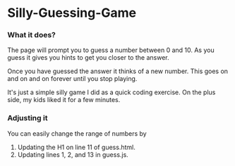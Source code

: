# Silly-Guessing-Game

### What it does?
The page will prompt you to guess a number between 0 and 10. As you guess it gives you hints to get you closer to the answer.

Once you have guessed the answer it thinks of a new number. This goes on and on and on forever until you stop playing.

It's just a simple silly game I did as a quick coding exercise. On the plus side, my kids liked it for a few minutes.

### Adjusting it
You can easily change the range of numbers by
1. Updating the H1 on line 11 of guess.html.
2. Updating lines 1, 2, and 13 in guess.js.
